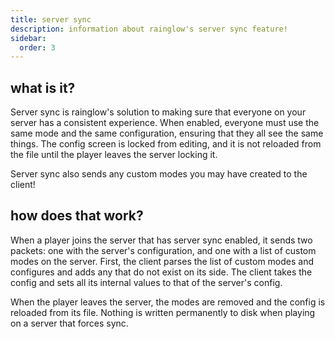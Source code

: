 ```yaml
---
title: server sync
description: information about rainglow's server sync feature!
sidebar:
  order: 3
---
```


## what is it?

Server sync is rainglow's solution to making sure that everyone on your server has a consistent experience. When enabled, everyone must use the same mode and the same configuration, ensuring that they all see the same things. The config screen is locked from editing, and it is not reloaded from the file until the player leaves the server locking it.

Server sync also sends any custom modes you may have created to the client!

## how does that work?

When a player joins the server that has server sync enabled, it sends two packets: one with the server's configuration, and one with a list of custom modes on the server. First, the client parses the list of custom modes and configures and adds any that do not exist on its side. The client takes the config and sets all its internal values to that of the server's config.

When the player leaves the server, the modes are removed and the config is reloaded from its file. Nothing is written permanently to disk when playing on a server that forces sync.
